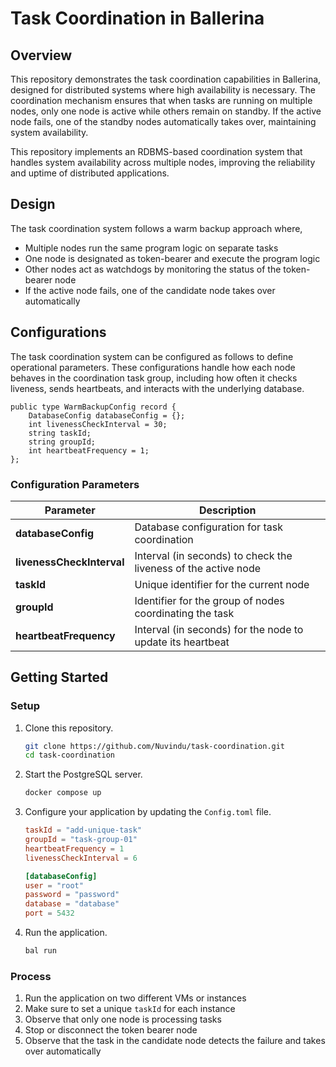 # Task Coordination in Ballerina

## Overview

This repository demonstrates the task coordination capabilities in Ballerina, designed for distributed systems where high availability is necessary. The coordination mechanism ensures that when tasks are running on multiple nodes, only one node is active while others remain on standby. If the active node fails, one of the standby nodes automatically takes over, maintaining system availability.

This repository implements an RDBMS-based coordination system that handles system availability across multiple nodes, improving the reliability and uptime of distributed applications.

## Design

The task coordination system follows a warm backup approach where,

* Multiple nodes run the same program logic on separate tasks
* One node is designated as token-bearer and execute the program logic
* Other nodes act as watchdogs by monitoring the status of the token-bearer node
* If the active node fails, one of the candidate node takes over automatically

## Configurations

The task coordination system can be configured as follows to define operational parameters. These configurations handle how each node behaves in the coordination task group, including how often it checks liveness, sends heartbeats, and interacts with the underlying database.

```ballerina
public type WarmBackupConfig record {
    DatabaseConfig databaseConfig = {};
    int livenessCheckInterval = 30;
    string taskId;
    string groupId;
    int heartbeatFrequency = 1;
};
```

### Configuration Parameters

| Parameter | Description |
|-----------|-------------|
| **databaseConfig** | Database configuration for task coordination |
| **livenessCheckInterval** | Interval (in seconds) to check the liveness of the active node |
| **taskId** | Unique identifier for the current node |
| **groupId** | Identifier for the group of nodes coordinating the task |
| **heartbeatFrequency** | Interval (in seconds) for the node to update its heartbeat |

## Getting Started

### Setup

1. Clone this repository.

   ```bash
   git clone https://github.com/Nuvindu/task-coordination.git
   cd task-coordination
   ```

2. Start the PostgreSQL server.

   ```bash
   docker compose up
   ```

3. Configure your application by updating the `Config.toml` file.

   ```toml
   taskId = "add-unique-task"
   groupId = "task-group-01"
   heartbeatFrequency = 1
   livenessCheckInterval = 6

   [databaseConfig]
   user = "root"
   password = "password"
   database = "database"
   port = 5432
   ```

4. Run the application.

   ```bash
   bal run
   ```

### Process

1. Run the application on two different VMs or instances
2. Make sure to set a unique `taskId` for each instance
3. Observe that only one node is processing tasks
4. Stop or disconnect the token bearer node
5. Observe that the task in the candidate node detects the failure and takes over automatically
